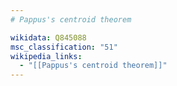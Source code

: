 ```yaml
---
# Pappus's centroid theorem

wikidata: Q845088
msc_classification: "51"
wikipedia_links:
  - "[[Pappus's centroid theorem]]"
---
```

